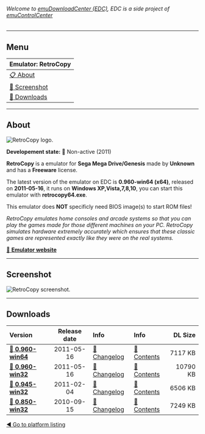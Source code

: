 ###### Welcome to [emuDownloadCenter (EDC)](https://github.com/PhoenixInteractiveNL/emuDownloadCenter/wiki/), EDC is a side project of [emuControlCenter](https://github.com/PhoenixInteractiveNL/emuControlCenter/wiki/)
***
## Menu
| **Emulator: RetroCopy** |
|:---------|
| [:clipboard: About](#about) |
| [:sunrise: Screenshot](#screenshot) |
| [:floppy_disk: Downloads](#downloads) |
***
## About
![](https://github.com/PhoenixInteractiveNL/emuDownloadCenter/wiki/images_emulator/retrocopy_logo_200.jpg "RetroCopy logo.")

**Developement state:** :red_circle: Non-active (2011)

**RetroCopy** is a emulator for **Sega Mega Drive/Genesis** made by **Unknown** and has a **Freeware** license.

The latest version of the emulator on EDC is **0.960-win64 (x64)**, released on **2011-05-16**, it runs on **Windows XP,Vista,7,8,10**, you can start this emulator with **retrocopy64.exe**.

This emulator does **NOT** specificly need BIOS image(s) to start ROM files!

_RetroCopy emulates home consoles and arcade systems so that you can play the games made for those different machines on your PC. RetroCopy simulates hardware extremely accurately which ensures that these classic games are represented exactly like they were on the real systems._

[:link: **Emulator website**](http://www.retrocopy.com/)
***
## Screenshot
![](https://raw.githubusercontent.com/PhoenixInteractiveNL/emuDownloadCenter/master/hooks/retrocopy/emulator_screenshot_01.jpg "RetroCopy screenshot.")
***
## Downloads
| Version  | Release date  | Info       | Info       | DL Size    |
|:---------|:-------------:|:-----------|:-----------|-----------:|
| [:floppy_disk: **0.960-win64**](https://github.com/PhoenixInteractiveNL/edc-repo0001/raw/master/retrocopy/0.960-win64.7z) | 2011-05-16 | [:page_facing_up: Changelog](https://github.com/PhoenixInteractiveNL/edc-repo0001/blob/master/retrocopy/0.960-win64_changelog.txt) | [:mag_right: Contents](https://github.com/PhoenixInteractiveNL/edc-repo0001/blob/master/retrocopy/0.960-win64_contents.txt) | 7117 KB |
| [:floppy_disk: **0.960-win32**](https://github.com/PhoenixInteractiveNL/edc-repo0001/raw/master/retrocopy/0.960-win32.7z) | 2011-05-16 | [:page_facing_up: Changelog](https://github.com/PhoenixInteractiveNL/edc-repo0001/blob/master/retrocopy/0.960-win32_changelog.txt) | [:mag_right: Contents](https://github.com/PhoenixInteractiveNL/edc-repo0001/blob/master/retrocopy/0.960-win32_contents.txt) | 10790 KB |
| [:floppy_disk: **0.945-win32**](https://github.com/PhoenixInteractiveNL/edc-repo0001/raw/master/retrocopy/0.945-win32.7z) | 2011-02-04 | [:page_facing_up: Changelog](https://github.com/PhoenixInteractiveNL/edc-repo0001/blob/master/retrocopy/0.945-win32_changelog.txt) | [:mag_right: Contents](https://github.com/PhoenixInteractiveNL/edc-repo0001/blob/master/retrocopy/0.945-win32_contents.txt) | 6506 KB |
| [:floppy_disk: **0.850-win32**](https://github.com/PhoenixInteractiveNL/edc-repo0001/raw/master/retrocopy/0.850-win32.7z) | 2010-09-15 | [:page_facing_up: Changelog](https://github.com/PhoenixInteractiveNL/edc-repo0001/blob/master/retrocopy/0.850-win32_changelog.txt) | [:mag_right: Contents](https://github.com/PhoenixInteractiveNL/edc-repo0001/blob/master/retrocopy/0.850-win32_contents.txt) | 7249 KB |

[:arrow_backward: Go to platform listing](https://github.com/PhoenixInteractiveNL/emuDownloadCenter/wiki/EDC-Platform-List)
